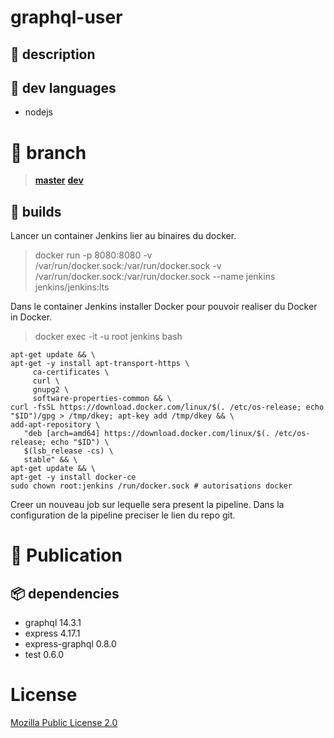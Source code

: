 # graphql-user
##  :book: description
##  :floppy_disk: dev languages
- nodejs
#  :flags: branch
> **[master](../../tree/master)**
> **[dev](../../tree/dev)**
##  :hammer: builds
Lancer un container Jenkins lier au binaires du docker.

> docker run -p 8080:8080 -v /var/run/docker.sock:/var/run/docker.sock -v /var/run/docker.sock:/var/run/docker.sock --name jenkins jenkins/jenkins:lts

Dans le container Jenkins installer Docker pour pouvoir realiser du Docker in Docker.

> docker exec -it -u root jenkins bash

    apt-get update && \
    apt-get -y install apt-transport-https \
         ca-certificates \
         curl \
         gnupg2 \
         software-properties-common && \
    curl -fsSL https://download.docker.com/linux/$(. /etc/os-release; echo "$ID")/gpg > /tmp/dkey; apt-key add /tmp/dkey && \
    add-apt-repository \
       "deb [arch=amd64] https://download.docker.com/linux/$(. /etc/os-release; echo "$ID") \
       $(lsb_release -cs) \
       stable" && \
    apt-get update && \
    apt-get -y install docker-ce
    sudo chown root:jenkins /run/docker.sock # autorisations docker

Creer un nouveau job sur lequelle sera present la pipeline. Dans la configuration de la pipeline preciser le lien du repo git.

# :calling: Publication
## :package: dependencies
- graphql 14.3.1
- express 4.17.1
- express-graphql 0.8.0
- test 0.6.0
# License
[Mozilla Public License 2.0](LICENSE)

